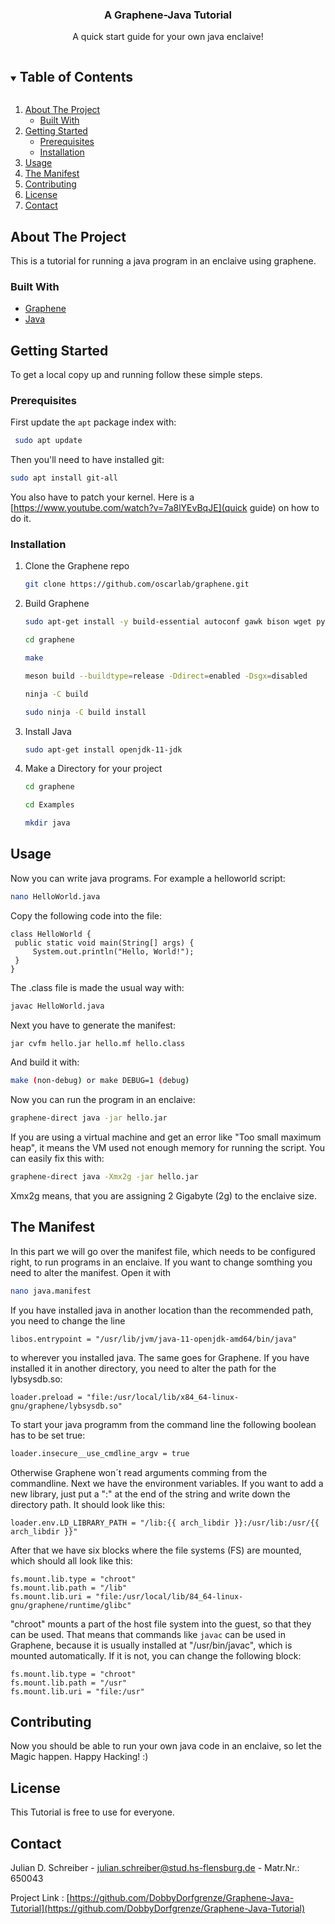 <!-- HEADLINE -->
<p align="center">
  <h3 align="center">A Graphene-Java Tutorial</h3>
  <p align="center">
    A quick start guide for your own java enclaive!
  </p>
</p>



<!-- TABLE OF CONTENTS -->
<details open="open">
  <summary><h2 style="display: inline-block">Table of Contents</h2></summary>
  <ol>
    <li>
      <a href="#about-the-project">About The Project</a>
      <ul>
        <li><a href="#built-with">Built With</a></li>
      </ul>
    </li>
    <li>
      <a href="#getting-started">Getting Started</a>
      <ul>
        <li><a href="#prerequisites">Prerequisites</a></li>
        <li><a href="#installation">Installation</a></li>
      </ul>
    </li>
    <li><a href="#usage">Usage</a></li>
    <li><a href="#roadmap">The Manifest</a></li>
    <li><a href="#contributing">Contributing</a></li>
    <li><a href="#license">License</a></li>
    <li><a href="#contact">Contact</a></li>
  </ol>
</details>

<!-- ABOUT THE PROJECT -->
## About The Project

This is a tutorial for running a java program in an enclaive using graphene.

### Built With

* [Graphene](https://graphene.readthedocs.io/en/latest/oldwiki/Introduction-to-Graphene-SGX.html)
* [Java](https://www.java.com/de/about/whatis_java.jsp)

<!-- GETTING STARTED -->
## Getting Started

To get a local copy up and running follow these simple steps.

### Prerequisites

First update the `apt` package index with:
 ```sh
  sudo apt update
  ```

Then you'll need to have installed git:
  ```sh
  sudo apt install git-all
  ```
You also have to patch your kernel. Here is a [https://www.youtube.com/watch?v=7a8lYEvBqJE](quick guide) on how to do it.

### Installation

1. Clone the Graphene repo
   ```sh
   git clone https://github.com/oscarlab/graphene.git
   ```
2. Build Graphene
   ```sh
   sudo apt-get install -y build-essential autoconf gawk bison wget python3
   ```
   ```sh
   cd graphene
   ```
   ```sh
   make
   ```
   ```sh
   meson build --buildtype=release -Ddirect=enabled -Dsgx=disabled
   ```
   ```sh
   ninja -C build
   ```
   ```sh
   sudo ninja -C build install
   ```
3. Install Java
   ```sh
   sudo apt-get install openjdk-11-jdk
   ```
4. Make a Directory for your project
   ```sh
   cd graphene
   ```
   ```sh
   cd Examples
   ```
   ```sh
   mkdir java
   ```

<!-- USAGE EXAMPLES -->
## Usage

Now you can write java programs. For example a helloworld script:
   ```sh
   nano HelloWorld.java
   ```
Copy the following code into the file:
   ```
   class HelloWorld {
    public static void main(String[] args) {
        System.out.println("Hello, World!"); 
    }
   }
   ```
The .class file is made the usual way with:
   ```sh
   javac HelloWorld.java
   ```
Next you have to generate the manifest:
   ```sh
   jar cvfm hello.jar hello.mf hello.class
   ```
And build it with:
   ```sh
   make (non-debug) or make DEBUG=1 (debug)
   ```
Now you can run the program in an enclaive:
   ```sh
   graphene-direct java -jar hello.jar
   ```
If you are using a virtual machine and get an error like "Too small maximum heap", it means the VM used not enough memory for running the script. You can easily fix this with:
   ```sh
   graphene-direct java -Xmx2g -jar hello.jar
   ```
Xmx2g means, that you are assigning 2 Gigabyte (2g) to the enclaive size.

<!-- MANIFEST -->
## The Manifest

In this part we will go over the manifest file, which needs to be configured right, to run programs in an enclaive.
If you want to change somthing you need to alter the manifest. Open it with
   ```sh
   nano java.manifest
   ```
If you have installed java in another location than the recommended path, you need to change the line
   ```
   libos.entrypoint = "/usr/lib/jvm/java-11-openjdk-amd64/bin/java"
   ```
to wherever you installed java. 
The same goes for Graphene. If you have installed it in another directory, you need to alter the path for the lybsysdb.so:
   ```
   loader.preload = "file:/usr/local/lib/x84_64-linux-gnu/graphene/lybsysdb.so"
   ```
To start your java programm from the command line the following boolean has to be set true:
   ```sh
   loader.insecure__use_cmdline_argv = true
   ```
Otherwise Graphene won´t read arguments comming from the commandline.
Next we have the environment variables. If you want to add a new library, just put a ":" at the end of the string and write down the directory path. It should look like this:
   ```
   loader.env.LD_LIBRARY_PATH = "/lib:{{ arch_libdir }}:/usr/lib:/usr/{{ arch_libdir }}"
   ```
After that we have six blocks where the file systems (FS) are mounted, which should all look like this:
   ```
   fs.mount.lib.type = "chroot"
   fs.mount.lib.path = "/lib"
   fs.mount.lib.uri = "file:/usr/local/lib/84_64-linux-gnu/graphene/runtime/glibc"
   ```
"chroot" mounts a part of the host file system into the guest, so that they can be used.
That means that commands like `javac` can be used in Graphene, because it is usually installed at "/usr/bin/javac", which is mounted automatically. If it is not, you can change the following block:
   ```
   fs.mount.lib.type = "chroot"
   fs.mount.lib.path = "/usr"
   fs.mount.lib.uri = "file:/usr"
   ```

<!-- CONTRIBUTING -->
## Contributing

Now you should be able to run your own java code in an enclaive, so let the Magic happen. Happy Hacking! :)

<!-- LICENSE -->
## License

This Tutorial is free to use for everyone.

<!-- CONTACT -->
## Contact

Julian D. Schreiber - julian.schreiber@stud.hs-flensburg.de - Matr.Nr.: 650043

Project Link : [https://github.com/DobbyDorfgrenze/Graphene-Java-Tutorial](https://github.com/DobbyDorfgrenze/Graphene-Java-Tutorial)